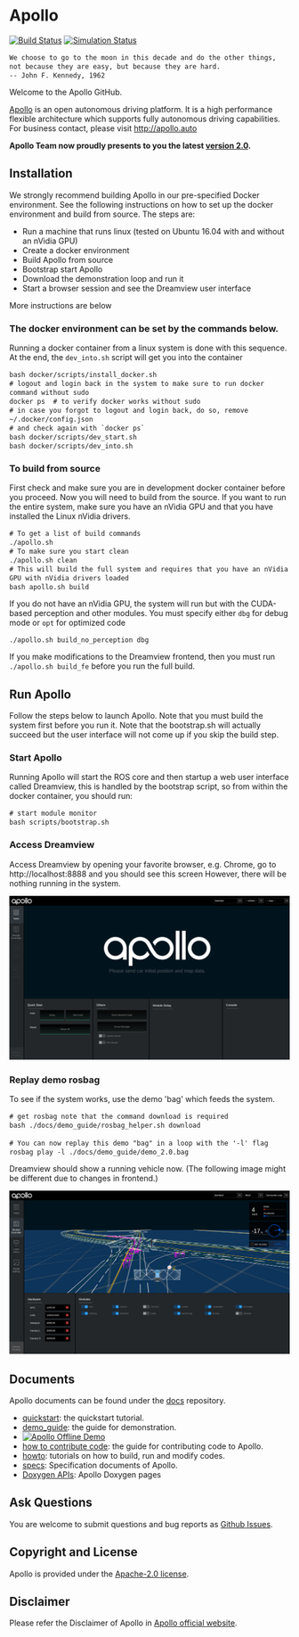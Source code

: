 # Apollo

[![Build Status](https://travis-ci.org/ApolloAuto/apollo.svg?branch=master)](https://travis-ci.org/ApolloAuto/apollo) [![Simulation Status](https://azure.apollo.auto/dailybuildstatus.svg)](https://azure.apollo.auto/dailybuild)

```
We choose to go to the moon in this decade and do the other things,
not because they are easy, but because they are hard.
-- John F. Kennedy, 1962
```

Welcome to the Apollo GitHub.

[Apollo](http://apollo.auto) is an open autonomous driving platform. It is a high performance flexible architecture which supports fully autonomous driving capabilities.
For business contact, please visit http://apollo.auto

**Apollo Team now proudly presents to you the latest [version 2.0](https://github.com/ApolloAuto/apollo/releases/tag/v2.0.0).**

## Installation

We strongly recommend building Apollo in our pre-specified Docker environment.
See the following instructions on how to set up the docker environment and build from source.
The steps are:
 - Run a machine that runs linux (tested on Ubuntu 16.04 with and without an nVidia GPU)
 - Create a docker environment
 - Build Apollo from source
 - Bootstrap start Apollo
 - Download the demonstration loop and run it
 - Start a browser session and see the Dreamview user interface

More instructions are below

### The docker environment can be set by the commands below.

Running a docker container from a linux system is done with this sequence. At the end, the `dev_into.sh`
script will get you into the container

```
bash docker/scripts/install_docker.sh
# logout and login back in the system to make sure to run docker command without sudo
docker ps  # to verify docker works without sudo
# in case you forgot to logout and login back, do so, remove ~/.docker/config.json
# and check again with `docker ps`
bash docker/scripts/dev_start.sh
bash docker/scripts/dev_into.sh

```

### To build from source
First check and make sure you are in development docker container before you proceed. Now you will need to build from the source. If you want to run the entire system, make sure you have an
nVidia GPU and that you have installed the Linux nVidia drivers.

```
# To get a list of build commands
./apollo.sh
# To make sure you start clean
./apollo.sh clean
# This will build the full system and requires that you have an nVidia GPU with nVidia drivers loaded
bash apollo.sh build
```

If you do not have an nVidia GPU, the system will run but with the CUDA-based perception and other modules. You must
specify either `dbg` for debug mode or `opt` for optimized code

```
./apollo.sh build_no_perception dbg
```

If you make modifications to the Dreamview frontend, then you must run `./apollo.sh build_fe`  before you run the
full build.


## Run Apollo

Follow the steps below to launch Apollo. Note that you must build the system first before you run it. Note that the
bootstrap.sh will actually succeed but the user interface will not come up if you skip the build step.

### Start Apollo

Running Apollo will start the ROS core and then startup a web user interface called Dreamview, this is handled by
the bootstrap script, so from within the docker container, you should run:

```
# start module monitor
bash scripts/bootstrap.sh
```

### Access Dreamview
Access Dreamview by opening your favorite browser, e.g. Chrome, go to http://localhost:8888 and you should see this screen
However, there will be nothing running in the system.


![Access Dreamview](docs/demo_guide/images/apollo_bootstrap_screen.png)


### Replay demo rosbag

To see if the system works, use the demo 'bag' which feeds the system.

```
# get rosbag note that the command download is required
bash ./docs/demo_guide/rosbag_helper.sh download

# You can now replay this demo "bag" in a loop with the '-l' flag
rosbag play -l ./docs/demo_guide/demo_2.0.bag
```

Dreamview should show a running vehicle now. (The following image might be different due to changes in frontend.)

![Dreamview with Trajectory](docs/demo_guide/images/dv_trajectory.png)

## Documents

Apollo documents can be found under the [docs](https://github.com/ApolloAuto/apollo/blob/master/docs/) repository.
   * [quickstart](https://github.com/ApolloAuto/apollo/blob/master/docs/quickstart/): the quickstart tutorial.
   * [demo_guide](https://github.com/ApolloAuto/apollo/blob/master/docs/demo_guide/): the guide for demonstration.
   * [![Apollo Offline Demo](https://img.youtube.com/vi/Q4BawiLWl8c/0.jpg)](https://www.youtube.com/watch?v=Q4BawiLWl8c)
   * [how to contribute code](https://github.com/ApolloAuto/apollo/blob/master/CONTRIBUTING.md): the guide for contributing code to Apollo.
   * [howto](https://github.com/ApolloAuto/apollo/blob/master/docs/howto/): tutorials on how to build, run and modify codes.
   * [specs](https://github.com/ApolloAuto/apollo/blob/master/docs/specs/): Specification documents of Apollo.
   * [Doxygen APIs](https://apolloauto.github.io/doxygen/apollo/): Apollo Doxygen pages

## Ask Questions

You are welcome to submit questions and bug reports as [Github Issues](https://github.com/ApolloAuto/apollo/issues).

## Copyright and License

Apollo is provided under the [Apache-2.0 license](LICENSE).

## Disclaimer
Please refer the Disclaimer of Apollo in [Apollo official website](http://apollo.auto/docs/disclaimer.html).
